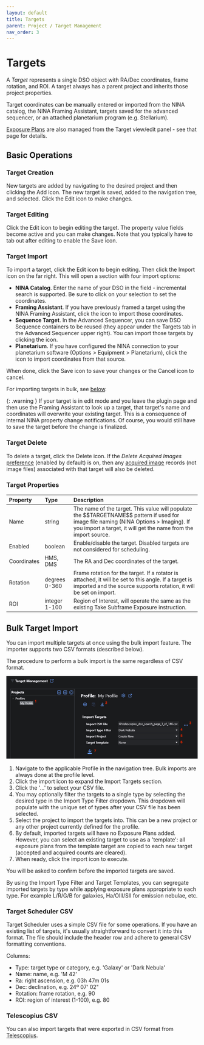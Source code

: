 ```yaml
---
layout: default
title: Targets
parent: Project / Target Management
nav_order: 3
---
```


# Targets

A _Target_ represents a single DSO object with RA/Dec coordinates, frame rotation, and ROI.  A target always has a parent project and inherits those project properties.

Target coordinates can be manually entered or imported from the NINA catalog, the NINA Framing Assistant, targets saved for the advanced sequencer, or an attached planetarium program (e.g. Stellarium).

[Exposure Plans](exposure-plans.html) are also managed from the Target view/edit panel - see that page for details.

## Basic Operations

### Target Creation

New targets are added by navigating to the desired project and then clicking the Add icon.  The new target is saved, added to the navigation tree, and selected.  Click the Edit icon to make changes.

### Target Editing

Click the Edit icon to begin editing the target.  The property value fields become active and you can make changes.  Note that you typically have to tab out after editing to enable the Save icon.

### Target Import

To import a target, click the Edit icon to begin editing.  Then click the Import icon on the far right.  This will open a section with four import options:
* **NINA Catalog**. Enter the name of your DSO in the field - incremental search is supported.  Be sure to click on your selection to set the coordinates.
* **Framing Assistant**. If you have previously framed a target using the NINA Framing Assistant, click the icon to import those coordinates.
* **Sequence Target**.  In the Advanced Sequencer, you can save DSO Sequence containers to be reused (they appear under the Targets tab in the Advanced Sequencer upper right).  You can import those targets by clicking the icon.
* **Planetarium**. If you have configured the NINA connection to your planetarium software (Options > Equipment > Planetarium), click the icon to import coordinates from that source.

When done, click the Save icon to save your changes or the Cancel icon to cancel.

For importing targets in bulk, see [below](#bulk-target-import).

{: .warning }
If your target is in edit mode and you leave the plugin page and then use the Framing Assistant to look up a target, that target's name and coordinates will overwrite your existing target.  This is a consequence of internal NINA property change notifications.  Of course, you would still have to save the target before the change is finalized.

### Target Delete

To delete a target, click the Delete icon.  If the _Delete Acquired Images_ [preference](profiles.html#profile-preferences) (enabled by default) is on, then any [acquired image](../post-acquisition/acquisition-data.html) records (not image files) associated with that target will also be deleted.

### Target Properties

|Property|Type|Description|
|:--|:--|:--|
|Name|string|The name of the target.  This value will populate the \$\$TARGETNAME\$\$ pattern if used for image file naming (NINA Options > Imaging).  If you import a target, it will get the name from the import source.|
|Enabled|boolean|Enable/disable the target.  Disabled targets are not considered for scheduling.|
|Coordinates|HMS, DMS|The RA and Dec coordinates of the target.|
|Rotation|degrees 0-360|Frame rotation for the target.  If a rotator is attached, it will be set to this angle.  If a target is imported and the source supports rotation, it will be set on import.|
|ROI|integer 1-100|Region of Interest, will operate the same as the existing Take Subframe Exposure instruction.|

## Bulk Target Import

You can import multiple targets at once using the bulk import feature.  The importer supports two CSV formats (described below).

The procedure to perform a bulk import is the same regardless of CSV format.

![](../assets/images/bulk-import.png)

1. Navigate to the applicable Profile in the navigation tree.  Bulk imports are always done at the profile level.
2. Click the import icon to expand the Import Targets section.
3. Click the '...' to select your CSV file.
4. You may optionally filter the targets to a single type by selecting the desired type in the Import Type Filter dropdown.  This dropdown will populate with the unique set of types after your CSV file has been selected.
5. Select the project to import the targets into.  This can be a new project or any other project currently defined for the profile.
6. By default, imported targets will have no Exposure Plans added.  However, you can select an existing target to use as a 'template': all exposure plans from the template target are copied to each new target (accepted and acquired counts are cleared).
7. When ready, click the import icon to execute.

You will be asked to confirm before the imported targets are saved.

By using the Import Type Filter and Target Templates, you can segregate imported targets by type while applying exposure plans appropriate to each type.  For example L/R/G/B for galaxies, Ha/OIII/SII for emission nebulae, etc. 

### Target Scheduler CSV

Target Scheduler uses a simple CSV file for some operations.  If you have an existing list of targets, it's usually straightforward to convert it into this format.  The file should include the header row and adhere to general CSV formatting conventions.

Columns:
* Type: target type or category, e.g. 'Galaxy' or 'Dark Nebula'
* Name: name, e.g. 'M 42'
* Ra: right ascension, e.g. 03h 47m 01s
* Dec: declination, e.g. 24º 07' 02"
* Rotation: frame rotation, e.g. 90
* ROI: region of interest (1-100), e.g. 80

### Telescopius CSV

You can also import targets that were exported in CSV format from [Telescopius](https://telescopius.com/).
